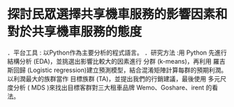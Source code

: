 # 探討民眾選擇共享機車服務的影響因素和對於共享機車服務的態度
．平台工具 : 以Python作為主要分析的程式語言。
．研究方法 :用 Python 先進行 結構分析 (EDA)，並挑選出影響比較大的因素進行 分群 (k-means)，再利用 羅吉斯回歸 (Logistic regression)建立預測模型，結合混淆矩陣計算每群的預期利潤。
以利潤最大的族群當作 目標族群 (TA)，並提出我們的行銷建議，最後使用 多元尺度分析 ( MDS )來找出目標客群對三大租車品牌 Wemo、Goshare、irent 的看法。
